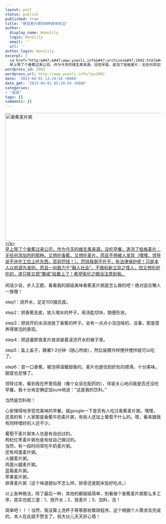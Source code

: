 ```yaml
---
layout: post
status: publish
published: true
title: "绝佳麦片粥的N种美味吃法"
author:
  display_name: Honolily
  login: Honolily
  email: ''
  url: ''
author_login: Honolily
excerpt: |
  <a href="http:&#47;&#47;www.yuanli.info&#47;archives&#47;2092.html&#47;get" rel="attachment wp-att-2093"><img src="http:&#47;&#47;www.yuanli.info&#47;wp-content&#47;uploads&#47;2013&#47;04&#47;get.jpg" alt="香蕉麦片粥" width="550" height="413" class="aligncenter size-full wp-image-2093" &#47;><&#47;a>
  早上带了个香蕉过来公司，作为今天的维生素来源。没吃早餐，遂泡了桂格麦片：无任何添加剂的那种。又想吃香蕉，又想吃麦片，而且不想被人发现（嘿嘿，领导说不许在工位上吃东西，否则罚钱！）。罚钱我倒不在乎，有法律保护呢！只是本人以低调为准则，而且一向致力于&ldquo;融入社会&rdquo;，不做标新立异之怪人，但又想吃好吃的，遂只能又把&ldquo;魔戒&rdquo;给戴上了！希望索伦之眼没注意到我。
wordpress_id: 2092
wordpress_url: http://www.yuanli.info/?p=2092
date: '2013-04-01 13:29:54 +0800'
date_gmt: '2013-04-01 05:29:54 +0800'
categories:
- "逸闻"
tags: []
comments: []
---
```

<p><a href="http:&#47;&#47;www.yuanli.info&#47;archives&#47;2092.html&#47;get" rel="attachment wp-att-2093"><img src="http:&#47;&#47;www.yuanli.info&#47;wp-content&#47;uploads&#47;2013&#47;04&#47;get.jpg" alt="香蕉麦片粥" width="550" height="413" class="aligncenter size-full wp-image-2093" &#47;><&#47;a><br />
早上带了个香蕉过来公司，作为今天的维生素来源。没吃早餐，遂泡了桂格麦片：无任何添加剂的那种。又想吃香蕉，又想吃麦片，而且不想被人发现（嘿嘿，领导说不许在工位上吃东西，否则罚钱！）。罚钱我倒不在乎，有法律保护呢！只是本人以低调为准则，而且一向致力于&ldquo;融入社会&rdquo;，不做标新立异之怪人，但又想吃好吃的，遂只能又把&ldquo;魔戒&rdquo;给戴上了！希望索伦之眼没注意到我。<br />
<a id="more"></a><a id="more-2092"></a><br />
闲话少说，步入正题，看看我的超级美味香蕉麦片粥是怎么做的吧！绝对适合懒人一族喔！</p>
<p>step1：烧开水，足足100摄氏度。</p>
<p>step2：把香蕉去皮，放入喝水的杯子。用汤匙切块，随便形状。</p>
<p>step3：把烧开的水浇进放了香蕉的杯子。会有一点点小泡泡啥的，没事，那是营养得冒泡的表现。</p>
<p>step4：把适量即食麦片放进装着滚烫开水的被子里。</p>
<p>step5：盖上盖子，静置1-2分钟（随心所欲），然后装模作样搅拌搅拌就可以吃了。</p>
<p>step6：尝一口香蕉，被泡得温暖甜香的，麦片也是恰到好处的顺滑。十分美味。甜度也足够了。</p>
<p>领导过来，看到我在杯里捣鼓（像个女巫在配药的），佯装关心地问我是否还没吃早餐。我十分肯定确定加sure地说：&ldquo;这是我的饮料。&rdquo;</p>
<p>当然是饮料啦！</p>
<p>心安理得地享受完美味的早餐，就google一下是否有人吃过香蕉麦片粥。嘿嘿，还真的有！人家那是香蕉牛奶麦片粥，有些人还加上葡萄干什么的。嗯，看来跟我有同样嗜好的人还不少。</p>
<p>葡萄干麦片粥本人也是有自创过的。<br />
枸杞红枣麦片粥也是有给自己做过的。<br />
当然，有一段时间常吃牛奶麦片粥。<br />
还有鸡蛋麦片粥。<br />
火腿麦片粥。<br />
鸡蛋火腿麦片粥。<br />
蓝莓麦片粥。<br />
苹果麦片粥。<br />
排骨麦片粥（这个味道貌似不怎么样。排骨还是配米饭好吃点。）</p>
<p>以上各种做法，除了最后一种，其他的都超级简单，别看做个香蕉麦片粥那么多工序，其实也就三道：1、放开水；2、放麦片；3、加料，泡！</p>
<p>简单吧！！！当然，我没算上洗杯子等等那些繁琐程序。这个根据个人需求去完成的，本人在此就不赘言了。祝大伙儿天天好心情！</p>
